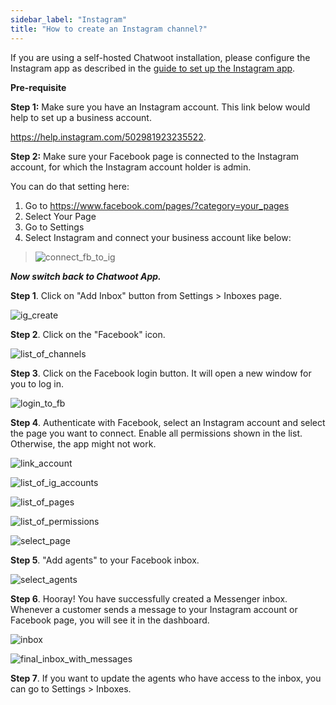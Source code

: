 ```yaml
---
sidebar_label: "Instagram"
title: "How to create an Instagram channel?"
---
```


If you are using a self-hosted Chatwoot installation, please configure the Instagram app as described in the [guide to set up the Instagram app](/docs/self-hosted/configuration/features/integrations/instagram-channel-setup).

**Pre-requisite**

**Step 1:** Make sure you have an Instagram account. This link below would help to set up a business account.

https://help.instagram.com/502981923235522.

**Step 2:** Make sure your Facebook page is connected to the Instagram account, for which the Instagram account holder is admin.

You can do that setting here:

  1. Go to https://www.facebook.com/pages/?category=your_pages
  2. Select Your Page
  3. Go to Settings
  4. Select Instagram and connect your business account like below:
  >
  > ![connect_fb_to_ig](./images/instagram/connect_fb_to_ig.png)

***Now switch back to Chatwoot App.***

**Step 1**. Click on "Add Inbox" button from Settings > Inboxes page.

![ig_create](./images/instagram/ig_create.png)

**Step 2**. Click on the "Facebook" icon.

![list_of_channels](./images/instagram/list_of_channels.png)

**Step 3**. Click on the Facebook login button. It will open a new window for you to log in.

![login_to_fb](./images/instagram/login_to_fb.png)

**Step 4**. Authenticate with Facebook, select an Instagram account and select the page you want to connect. Enable all permissions shown in the list. Otherwise, the app might not work.

![link_account](./images/instagram/link_account.png)

![list_of_ig_accounts](./images/instagram/list_of_ig_accounts.png)

![list_of_pages](./images/instagram/list_of_pages.png)

![list_of_permissions](./images/instagram/list_of_permissions.png)

![select_page](./images/instagram/select_page.png)

**Step 5**. "Add agents" to your Facebook inbox.

![select_agents](./images/instagram/select_agents.png)

**Step 6**. Hooray! You have successfully created a Messenger inbox. Whenever a customer sends a message to your Instagram account or Facebook page, you will see it in the dashboard.

![inbox](./images/instagram/inbox.png)

![final_inbox_with_messages](./images/instagram/final_inbox_with_messages.png)

**Step 7**. If you want to update the agents who have access to the inbox, you can go to Settings > Inboxes.

